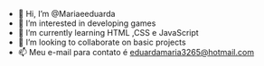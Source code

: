 - 👋 Hi, I’m @Mariaeeduarda
- 👀 I’m interested in developing games
- 🌱 I’m currently learning HTML ,CSS e JavaScript
- 💞️ I’m looking to collaborate on basic projects
- 📫 Meu e-mail para contato é eduardamaria3265@hotmail.com

<!---
Mariaeeduarda/Mariaeeduarda is a ✨ special ✨ repository because its `README.md` (this file) appears on your GitHub profile.
You can click the Preview link to take a look at your changes.
--->
